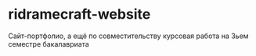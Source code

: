 # ridramecraft-website
Сайт-портфолио, а ещё по совместительству курсовая работа на 3ьем семестре бакалавриата
